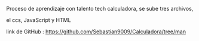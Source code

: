 Proceso de aprendizaje con talento tech
calculadora, se sube tres archivos, 

el ccs, JavaScript y HTML

link de GitHub : https://github.com/Sebastian9009/Calculadora/tree/man

